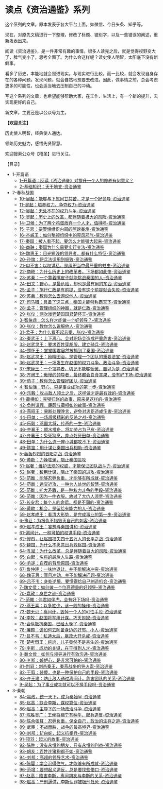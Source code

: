# 读点《资治通鉴》系列

这个系列的文章，原本发表于各大平台上面，如微信、今日头条、知乎等。

现在，对原先文稿进行一下整理，修改了标题、错别字，以及一些错误的阐述，重新发表出来。

阅读《资治通鉴》，是一件非常有趣的事情。很多人读完之后，就是觉得视野变大了，脾气变小了，思考全面了。为什么会这样呢？读史使人明智，太阳底下没有新鲜事。

看多了历史，本能地就会照进现实，与现实进行比较。而一比较，就会发现自身存在的各种问题。发现问题，就会自然地想要去改进。因此，做事情之前，总会考虑更多的可能性，也会适当地去压制自己的冲动。

写这个系列的文章，也希望能够帮助大家，在工作、生活上，有一个新的提升，去实现更好的自己。

新文章，主要还是以公众号为主。

**【欢迎关注】**

历史使人明智，经典使人通达。

领略历史魅力，感悟先贤智慧。

欢迎搜索公众号【稽圣】进行关注。

【目录】

* 1-开篇语
  - [1-开篇语：阅读《资治通鉴》对提升一个人的修养有何意义？](/1-开篇语/1-开篇语：阅读《资治通鉴》对提升一个人的修养有何意义？.md)
  - [2-基础知识：天干地支-资治通鉴](/1-开篇语/2-基础知识：天干地支-资治通鉴.md)
* 2-春秋战国
  - [10-吴起：能够与下属同甘共苦，才是一个好领导-资治通鉴](/2-春秋战国/10-吴起：能够与下属同甘共苦，才是一个好领导-资治通鉴.md)
  - [11-吴起：培养权力，争夺权力-资治通鉴](/2-春秋战国/11-吴起：培养权力，争夺权力-资治通鉴.md)
  - [12-吴起：无处不在的权力斗争-资治通鉴](/2-春秋战国/12-吴起：无处不在的权力斗争-资治通鉴.md)
  - [13-吴起：历史上的改革，都伴随着极大的风险-资治通鉴](/2-春秋战国/13-吴起：历史上的改革，都伴随着极大的风险-资治通鉴.md)
  - [14-卫候：为了两个鸡蛋放弃一个人才，值得吗-资治通鉴](/2-春秋战国/14-卫候：为了两个鸡蛋放弃一个人才，值得吗-资治通鉴.md)
  - [15-子思：要警惕组织内部的阿谀奉承-资治通鉴](/2-春秋战国/15-子思：要警惕组织内部的阿谀奉承-资治通鉴.md)
  - [16-齐威王：如何整顿组织中的歪风邪气-资治通鉴](/2-春秋战国/16-齐威王：如何整顿组织中的歪风邪气-资治通鉴.md)
  - [17-秦国：被人看不起，要怎么才能强大起来-资治通鉴](/2-春秋战国/17-秦国：被人看不起，要怎么才能强大起来-资治通鉴.md)
  - [18-商鞅：秦国为什么需要实行变法-资治通鉴](/2-春秋战国/18-商鞅：秦国为什么需要实行变法-资治通鉴.md)
  - [19-魏惠王：目光短浅的领导者，都有什么特征-资治通鉴](/2-春秋战国/19-魏惠王：目光短浅的领导者，都有什么特征-资治通鉴.md)
  - [20-孙膑：将兵法运用到极致-资治通鉴](/2-春秋战国/20-孙膑：将兵法运用到极致-资治通鉴.md)
  - [21-申不害：以权谋私，是组织当中最严重的蛀虫-资治通鉴](/2-春秋战国/21-申不害：以权谋私，是组织当中最严重的蛀虫-资治通鉴.md)
  - [22-商鞅：为什么历史上的改革者，下场都如此惨-资治通鉴](/2-春秋战国/22-商鞅：为什么历史上的改革者，下场都如此惨-资治通鉴.md)
  - [23-苏秦：一个靠着嘴皮子就能挑战秦国的人-资治通鉴](/2-春秋战国/23-苏秦：一个靠着嘴皮子就能挑战秦国的人-资治通鉴.md)
  - [24-田文：野心，是最危险，却也是最有用的东西-资治通鉴](/2-春秋战国/24-田文：野心，是最危险，却也是最有用的东西-资治通鉴.md)
  - [25-孟子：施行仁政是有前提，没有这个前提就会失败-资治通鉴](/2-春秋战国/25-孟子：施行仁政是有前提，没有这个前提就会失败-资治通鉴.md)
  - [26-苏秦：教你怎么去游说他人-资治通鉴](/2-春秋战国/26-苏秦：教你怎么去游说他人-资治通鉴.md)
  - [27-司马错：具备了这三点，秦国才能够称霸天下-资治通鉴](/2-春秋战国/27-司马错：具备了这三点，秦国才能够称霸天下-资治通鉴.md)
  - [28-孟子：管理组织的神器，就是仁政-资治通鉴](/2-春秋战国/28-孟子：管理组织的神器，就是仁政-资治通鉴.md)
  - [29-张仪：两次戏弄楚国国君楚怀王-资治通鉴](/2-春秋战国/29-张仪：两次戏弄楚国国君楚怀王-资治通鉴.md)
  - [3-智伯瑶：怎么样才能做一个好领导？-资治通鉴](/2-春秋战国/3-智伯瑶：怎么样才能做一个好领导？-资治通鉴.md)
  - [30-张仪：教你怎么说服他人-资治通鉴](/2-春秋战国/30-张仪：教你怎么说服他人-资治通鉴.md)
  - [31-孟子：为什么看不起苏秦、张仪-资治通鉴](/2-春秋战国/31-孟子：为什么看不起苏秦、张仪-资治通鉴.md)
  - [32-秦武王：上下离心，会对职场会造成严重危害-资治通鉴](/2-春秋战国/32-秦武王：上下离心，会对职场会造成严重危害-资治通鉴.md)
  - [33-赵武灵王：要求百姓穿胡服，建立骑兵-资治通鉴](/2-春秋战国/33-赵武灵王：要求百姓穿胡服，建立骑兵-资治通鉴.md)
  - [34-楚怀王：堂堂国君居然被抓到了秦国-资治通鉴](/2-春秋战国/34-楚怀王：堂堂国君居然被抓到了秦国-资治通鉴.md)
  - [35-赵武灵王：励精图治，是管理一个团队的重要法宝-资治通鉴](/2-春秋战国/35-赵武灵王：励精图治，是管理一个团队的重要法宝-资治通鉴.md)
  - [36-赵武灵王：一场发生在赵国的权力斗争、政治斗争-资治通鉴](/2-春秋战国/36-赵武灵王：一场发生在赵国的权力斗争、政治斗争-资治通鉴.md)
  - [37-宋康王：一个领导者，切记不能够骄傲、自以为是-资治通鉴](/2-春秋战国/37-宋康王：一个领导者，切记不能够骄傲、自以为是-资治通鉴.md)
  - [38-齐闵王：傲慢的领导者，最终都会自食其果，没有好下场-资治通鉴](/2-春秋战国/38-齐闵王：傲慢的领导者，最终都会自食其果，没有好下场-资治通鉴.md)
  - [39-荀子：教你怎么管理好团队-资治通鉴](/2-春秋战国/39-荀子：教你怎么管理好团队-资治通鉴.md)
  - [4-智伯瑶：野心，只是事业成功的第一步-资治通鉴](/2-春秋战国/4-智伯瑶：野心，只是事业成功的第一步-资治通鉴.md)
  - [40-乐毅：攻占敌人领土之后，这样做才是最有效的-资治通鉴](/2-春秋战国/40-乐毅：攻占敌人领土之后，这样做才是最有效的-资治通鉴.md)
  - [41-蔺相如：完璧归赵的故事，原来是这样的-资治通鉴](/2-春秋战国/41-蔺相如：完璧归赵的故事，原来是这样的-资治通鉴.md)
  - [42-负荆请罪，廉颇与蔺相如的故事-资治通鉴](/2-春秋战国/42-负荆请罪，廉颇与蔺相如的故事-资治通鉴.md)
  - [43-燕昭王：果断处理谗言，避免对忠臣造成伤害-资治通鉴](/2-春秋战国/43-燕昭王：果断处理谗言，避免对忠臣造成伤害-资治通鉴.md)
  - [44-田单：一场超级精彩的反杀之战-资治通鉴](/2-春秋战国/44-田单：一场超级精彩的反杀之战-资治通鉴.md)
  - [45-乐毅：燕国大将，传奇的一生-资治通鉴](/2-春秋战国/45-乐毅：燕国大将，传奇的一生-资治通鉴.md)
  - [46-齐襄王：顺水推舟，将功劳占为己有-资治通鉴](/2-春秋战国/46-齐襄王：顺水推舟，将功劳占为己有-资治通鉴.md)
  - [47-齐襄王：兔死狗烹，差点处死田单-资治通鉴](/2-春秋战国/47-齐襄王：兔死狗烹，差点处死田单-资治通鉴.md)
  - [48-田单：为什么连一座小城都攻不下-资治通鉴](/2-春秋战国/48-田单：为什么连一座小城都攻不下-资治通鉴.md)
  - [49-陈筮：用计谋让秦国出兵相助-资治通鉴](/2-春秋战国/49-陈筮：用计谋让秦国出兵相助-资治通鉴.md)
  - [5-轰轰烈烈的晋阳之战-资治通鉴](/2-春秋战国/5-轰轰烈烈的晋阳之战-资治通鉴.md)
  - [50-黄歇：力挽狂澜，阻止秦国进攻](/2-春秋战国/50-黄歇：力挽狂澜，阻止秦国进攻.md)
  - [51-赵奢：维护法规的权威，才能保证团队战斗力-资治通鉴](/2-春秋战国/51-赵奢：维护法规的权威，才能保证团队战斗力-资治通鉴.md)
  - [52-赵奢：智用计谋，阻止了秦国的进攻-资治通鉴](/2-春秋战国/52-赵奢：智用计谋，阻止了秦国的进攻-资治通鉴.md)
  - [53-范雎：能够忍辱负重，才能够有所成就-资治通鉴](/2-春秋战国/53-范雎：能够忍辱负重，才能够有所成就-资治通鉴.md)
  - [54-范雎：远交近攻，一种为人处世的智慧-资治通鉴](/2-春秋战国/54-范雎：远交近攻，一种为人处世的智慧-资治通鉴.md)
  - [55-范雎：扩大矛盾，是一种权力斗争的手段-资治通鉴](/2-春秋战国/55-范雎：扩大矛盾，是一种权力斗争的手段-资治通鉴.md)
  - [56-范雎：因为一件衣服，放过了大仇人须贾-资治通鉴](/2-春秋战国/56-范雎：因为一件衣服，放过了大仇人须贾-资治通鉴.md)
  - [57-长安君：每个人的命运，都是不同的-资治通鉴](/2-春秋战国/57-长安君：每个人的命运，都是不同的-资治通鉴.md)
  - [58-黄歇：机会，是留给有能力的人-资治通鉴](/2-春秋战国/58-黄歇：机会，是留给有能力的人-资治通鉴.md)
  - [59-赵孝成王：看清大形势，是完成事业的第一步-资治通鉴](/2-春秋战国/59-赵孝成王：看清大形势，是完成事业的第一步-资治通鉴.md)
  - [6-豫让：为报仇不惜毁灭自己的刺客-资治通鉴](/2-春秋战国/6-豫让：为报仇不惜毁灭自己的刺客-资治通鉴.md)
  - [60-赵孝成王：妄想与秦国讲和-资治通鉴](/2-春秋战国/60-赵孝成王：妄想与秦国讲和-资治通鉴.md)
  - [61-离间计，一种可怕的权谋手段-资治通鉴](/2-春秋战国/61-离间计，一种可怕的权谋手段-资治通鉴.md)
  - [62-惨烈，让赵国损失四十五万人的长平之战-资治通鉴](/2-春秋战国/62-惨烈，让赵国损失四十五万人的长平之战-资治通鉴.md)
  - [63-魏国，为什么不愿意出兵救赵国-资治通鉴](/2-春秋战国/63-魏国，为什么不愿意出兵救赵国-资治通鉴.md)
  - [64-孔斌：为什么改革，总是伴随着巨大的风险-资治通鉴](/2-春秋战国/64-孔斌：为什么改革，总是伴随着巨大的风险-资治通鉴.md)
  - [65-白起：名将的最后人生路-资治通鉴](/2-春秋战国/65-白起：名将的最后人生路-资治通鉴.md)
  - [66-毛遂：自荐的背后原因-资治通鉴](/2-春秋战国/66-毛遂：自荐的背后原因-资治通鉴.md)
  - [67-鲁仲连：一味地退让，并不能解决冲突-资治通鉴](/2-春秋战国/67-鲁仲连：一味地退让，并不能解决冲突-资治通鉴.md)
  - [68-魏无忌：盲目冲动，并不能解决问题-资治通鉴](/2-春秋战国/68-魏无忌：盲目冲动，并不能解决问题-资治通鉴.md)
  - [69-吕不韦：身处逆境，要懂得给自己创造机会-资治通鉴](/2-春秋战国/69-吕不韦：身处逆境，要懂得给自己创造机会-资治通鉴.md)
  - [7-魏文侯：如何做一个位高德重的好领导-资治通鉴](/2-春秋战国/7-魏文侯：如何做一个位高德重的好领导-资治通鉴.md)
  - [70-嬴政：身世之谜-资治通鉴](/2-春秋战国/70-嬴政：身世之谜-资治通鉴.md)
  - [71-范雎：伴君如伴虎，会有好下场吗-资治通鉴](/2-春秋战国/71-范雎：伴君如伴虎，会有好下场吗-资治通鉴.md)
  - [72-燕王喜：以多胜少，谜一般的操作-资治通鉴](/2-春秋战国/72-燕王喜：以多胜少，谜一般的操作-资治通鉴.md)
  - [73-魏无忌：离间计，毁掉一个人的可怕手段-资治通鉴](/2-春秋战国/73-魏无忌：离间计，毁掉一个人的可怕手段-资治通鉴.md)
  - [74-李牧：赵国将军用计谋，巧灭匈奴-资治通鉴](/2-春秋战国/74-李牧：赵国将军用计谋，巧灭匈奴-资治通鉴.md)
  - [75-合纵抵抗秦国，已经太晚了-资治通鉴](/2-春秋战国/75-合纵抵抗秦国，已经太晚了-资治通鉴.md)
  - [76-廉颇：该如何去防备身边的奸邪、小人-资治通鉴](/2-春秋战国/76-廉颇：该如何去防备身边的奸邪、小人-资治通鉴.md)
  - [77-吕不韦：私通太后，嬴政大开杀戒-资治通鉴](/2-春秋战国/77-吕不韦：私通太后，嬴政大开杀戒-资治通鉴.md)
  - [78-楚考烈王：尴尬，儿子竟然不是亲生的-资治通鉴](/2-春秋战国/78-楚考烈王：尴尬，儿子竟然不是亲生的-资治通鉴.md)
  - [79-李斯：成功的关键，在于得到人才-资治通鉴](/2-春秋战国/79-李斯：成功的关键，在于得到人才-资治通鉴.md)
  - [8-魏文侯：如何与领导进行有效沟通-资治通鉴](/2-春秋战国/8-魏文侯：如何与领导进行有效沟通-资治通鉴.md)
  - [80-李斯：嫉妒心，是非常可怕的-资治通鉴](/2-春秋战国/80-李斯：嫉妒心，是非常可怕的-资治通鉴.md)
  - [81-荆轲：刺杀秦王，秦燕战争的导火索-资治通鉴](/2-春秋战国/81-荆轲：刺杀秦王，秦燕战争的导火索-资治通鉴.md)
  - [82-王翦：装傻，也是一种保护自己的手段-资治通鉴](/2-春秋战国/82-王翦：装傻，也是一种保护自己的手段-资治通鉴.md)
  - [83-齐王建：防止敌人通过离间计，危害团队的关系-资治通鉴](/2-春秋战国/83-齐王建：防止敌人通过离间计，危害团队的关系-资治通鉴.md)
  - [9-吴起：为了事业成功就可以不择手段吗-资治通鉴](/2-春秋战国/9-吴起：为了事业成功就可以不择手段吗-资治通鉴.md)
* 3-秦朝
  - [84-嬴政，统一天下，成为秦始皇-资治通鉴](/3-秦朝/84-嬴政，统一天下，成为秦始皇-资治通鉴.md)
  - [85-赵高：联合李斯，谋权篡位-资治通鉴](/3-秦朝/85-赵高：联合李斯，谋权篡位-资治通鉴.md)
  - [86-赵高：主导下的一场政治斗争-资治通鉴](/3-秦朝/86-赵高：主导下的一场政治斗争-资治通鉴.md)
  - [87-陈胜吴广：王侯将相宁有种乎，起兵造反-资治通鉴](/3-秦朝/87-陈胜吴广：王侯将相宁有种乎，起兵造反-资治通鉴.md)
  - [88-陈余张耳：忍辱负重，保全自己，政治的生存之道-资治通鉴](/3-秦朝/88-陈余张耳：忍辱负重，保全自己，政治的生存之道-资治通鉴.md)
  - [89-武臣：不战而胜，战争的最高境界-资治通鉴](/3-秦朝/89-武臣：不战而胜，战争的最高境界-资治通鉴.md)
  - [90-刘邦：斩白蛇，起义抗秦兵-资治通鉴](/3-秦朝/90-刘邦：斩白蛇，起义抗秦兵-资治通鉴.md)
  - [91-项羽：起义的故事-资治通鉴](/3-秦朝/91-项羽：起义的故事-资治通鉴.md)
  - [92-陈胜：没有永恒的朋友，只有永恒的利益-资治通鉴](/3-秦朝/92-陈胜：没有永恒的朋友，只有永恒的利益-资治通鉴.md)
  - [93-胡亥：百姓连猪狗都不如-资治通鉴](/3-秦朝/93-胡亥：百姓连猪狗都不如-资治通鉴.md)
  - [94-刘邦：高超的领导艺术-资治通鉴](/3-秦朝/94-刘邦：高超的领导艺术-资治通鉴.md)
  - [95-陈婴：学会沉得住气，才能够有所成就-资治通鉴](/3-秦朝/95-陈婴：学会沉得住气，才能够有所成就-资治通鉴.md)
  - [96-范增：要想起义造反，总是要找些借口-资治通鉴](/3-秦朝/96-范增：要想起义造反，总是要找些借口-资治通鉴.md)
  - [97-赵高：陷害李斯，离间胡亥与李斯的关系-资治通鉴](/3-秦朝/97-赵高：陷害李斯，离间胡亥与李斯的关系-资治通鉴.md)
  - [98-赵高：严刑逼供，李斯认罪被极刑处死-资治通鉴](/3-秦朝/98-赵高：严刑逼供，李斯认罪被极刑处死-资治通鉴.md)